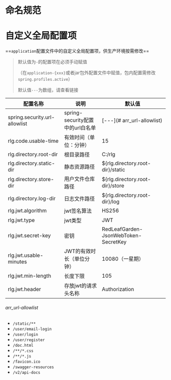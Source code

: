 # 命名规范

# 自定义全局配置项

==`application`配置文件中的自定义全局配置项，供生产环境按需修改==

> 默认值为`-`的配置项在必须手动赋值
>
> （在`application-{xxx}`或者jar包外配置文件中赋值，包内配置需修改`spring.profiles.active`）
>
> 默认值`---`为数组，请查看链接



| 配置名称                      | 说明                             | 默认值                               |
| ----------------------------- | -------------------------------- | ------------------------------------ |
| spring.security.url-allowlist | spring-security配置中的url白名单 | [---](# arr_url-allowlist)           |
| rlg.code.usable-time          | 有效时间（单位：分钟）           | 15                                   |
| rlg.directory.root-dir        | 根目录路径                       | C:/rlg                               |
| rlg.directory.static-dir      | 静态资源路径                     | ${rlg.directory.root-dir}/static     |
| rlg.directory.store-dir       | 用户文件仓库路径                 | ${rlg.directory.root-dir}/store      |
| rlg.directory.log-dir         | 日志文件路径                     | ${rlg.directory.root-dir}/log        |
| rlg.jwt.algorithm             | jwt签名算法                      | HS256                                |
| rlg.jwt.type                  | jwt类型                          | JWT                                  |
| rlg.jwt.secret-key            | 密钥                             | RedLeafGarden-JsonWebToken-SecretKey |
| rlg.jwt.usable-minutes        | JWT的有效时长（单位分钟）        | 10080（一星期）                      |
| rlg.jwt.min-length            | 长度下限                         | 105                                  |
| rlg.jwt.header                | 存放jwt的请求头名称              | Authorization                        |



###### arr_url-allowlist

- `/static/**`
- `/user/email-login`
- `/user/login`
- `/user/register`
- `/doc.html`
- `/**/*.css`
- `/**/*.js`
- `/favicon.ico`
- `/swagger-resources`
- `/v2/api-docs`